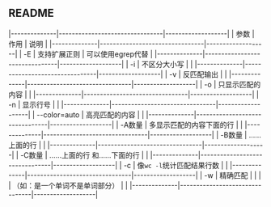 ##  README
|--------------|--------------------------------|-------------------|
| 参数         | 作用                           | 说明              |
|--------------|--------------------------------|-------------------|
| -E           | 支持扩展正则                   | 可以使用egrep代替 |
|--------------|--------------------------------|-------------------|
| -i           | 不区分大小写                   |                   |
|--------------|--------------------------------|-------------------|
| -v           | 反匹配输出                     |                   |
|--------------|--------------------------------|-------------------|
| -o           | 只显示匹配的内容               |                   |
|--------------|--------------------------------|-------------------|
| -n           | 显示行号                       |                   |
|--------------|--------------------------------|-------------------|
| --color=auto | 高亮匹配的内容                 |                   |
|--------------|--------------------------------|-------------------|
| -A数量       | 多显示匹配的内容下面的行       |                   |
|--------------|--------------------------------|-------------------|
| -B数量       | ……上面的行                     |                   |
|--------------|--------------------------------|-------------------|
| -C数量       | ……上面的行 和……下面的行        |                   |
|--------------|--------------------------------|-------------------|
| -c           | 像`wc -l`统计匹配结果行数      |                   |
|--------------|--------------------------------|-------------------|
| -w           | 精确匹配                       |                   |
|              | （如：是一个单词不是单词部分） |                   |
|--------------|--------------------------------|-------------------|
